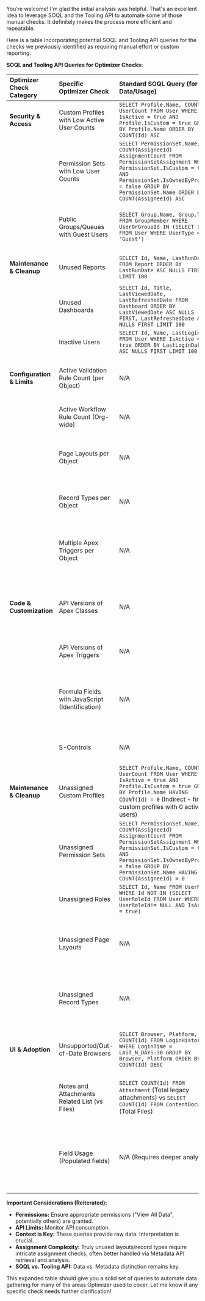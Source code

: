 You're welcome! I'm glad the initial analysis was helpful. That's an excellent idea to leverage SOQL and the Tooling API to automate some of those manual checks. It definitely makes the process more efficient and repeatable.

Here is a table incorporating potential SOQL and Tooling API queries for the checks we previously identified as requiring manual effort or custom reporting.

**SOQL and Tooling API Queries for Optimizer Checks:**

| Optimizer Check Category | Specific Optimizer Check | Standard SOQL Query (for Data/Usage) | Tooling API SOQL Query (for Metadata Config/Counts) |Notes & Interpretation |
| :--------------------------- | :------------------------------------------------------ | :------------------------------------------------------- | :------------------------------------------------------- | :-------------------------------------------------------------------------------------------------------------------------------- |
| **Security & Access** | Custom Profiles with Low Active User Counts | `SELECT Profile.Name, COUNT(Id) UserCount FROM User WHERE IsActive = true AND Profile.IsCustom = true GROUP BY Profile.Name ORDER BY COUNT(Id) ASC` | `SELECT Id, Name FROM Profile WHERE IsCustom = true` (To list custom profiles) | Use SOQL to find low usage. Tooling API lists profiles for cross-referencing or bulk retrieval if needed. |
| | Permission Sets with Low User Counts | `SELECT PermissionSet.Name, COUNT(AssigneeId) AssignmentCount FROM PermissionSetAssignment WHERE PermissionSet.IsCustom = true AND PermissionSet.IsOwnedByProfile = false GROUP BY PermissionSet.Name ORDER BY COUNT(AssigneeId) ASC` | `SELECT Id, Name, IsCustom FROM PermissionSet WHERE IsOwnedByProfile = false` (To list relevant perm sets) | Use SOQL for assignment counts. Tooling API lists sets for deeper inspection. |
| | Public Groups/Queues with Guest Users | `SELECT Group.Name, Group.Type FROM GroupMember WHERE UserOrGroupId IN (SELECT Id FROM User WHERE UserType = 'Guest')` | `SELECT Id, Name, Type FROM Group WHERE Type = 'Queue' OR Type = 'Regular'` (To list groups/queues) | SOQL identifies groups/queues containing the site guest user. Tooling API can list all groups/queues. Requires site guest user ID lookup first. |
| **Maintenance & Cleanup** | Unused Reports | `SELECT Id, Name, LastRunDate FROM Report ORDER BY LastRunDate ASC NULLS FIRST LIMIT 100` | `SELECT Id, DeveloperName FROM Report USING SCOPE 'Everything'` (To list all reports) | SOQL identifies low usage based on run date. Tooling API helps get a full inventory if needed. |
| | Unused Dashboards | `SELECT Id, Title, LastViewedDate, LastRefreshedDate FROM Dashboard ORDER BY LastViewedDate ASC NULLS FIRST, LastRefreshedDate ASC NULLS FIRST LIMIT 100` | `SELECT Id, DeveloperName FROM Dashboard USING SCOPE 'Everything'` (To list all dashboards) | SOQL identifies low usage. Tooling API provides inventory. |
| | Inactive Users | `SELECT Id, Name, LastLoginDate FROM User WHERE IsActive = true ORDER BY LastLoginDate ASC NULLS FIRST LIMIT 100` | N/A (User data is accessed via standard SOQL) | Standard SOQL is the primary tool here. |
| **Configuration & Limits** | Active Validation Rule Count (per Object) | N/A | `SELECT EntityDefinition.QualifiedApiName, COUNT(Id) RuleCount FROM ValidationRule WHERE Active = true GROUP BY EntityDefinition.QualifiedApiName ORDER BY COUNT(Id) DESC` | Tooling API provides counts per object. Review objects with high counts. Optimizer provided counts against limits. |
| | Active Workflow Rule Count (Org-wide) | N/A | `SELECT COUNT() FROM WorkflowRule WHERE Active = true` | Tooling API gives total active count. Workflows are being retired, so focus should be on migration.[1] |
| | Page Layouts per Object | N/A | `SELECT EntityDefinitionId, COUNT(Id) FROM Layout GROUP BY EntityDefinitionId ORDER BY COUNT(Id) DESC` (Counts total layouts per object) | Tooling API can count total layouts per object. Check limits manually in Setup for specific objects. Optimizer provided counts exceeding thresholds.[2] |
| | Record Types per Object | N/A | `SELECT SobjectType, COUNT(Id) RecordTypeCount FROM RecordType GROUP BY SobjectType ORDER BY COUNT(Id) DESC` | Tooling API provides counts per object. Compare against limits. Optimizer provided counts exceeding thresholds.[2] |
| | Multiple Apex Triggers per Object | N/A | `SELECT EntityDefinition.QualifiedApiName, COUNT(Id) TriggerCount FROM ApexTrigger WHERE Status = 'Active' AND NamespacePrefix = null GROUP BY EntityDefinition.QualifiedApiName HAVING COUNT(Id) > 1 ORDER BY COUNT(Id) DESC` | Tooling API identifies objects with more than one active, custom Apex Trigger. This was a direct Optimizer check.[2] |
| **Code & Customization** | API Versions of Apex Classes | N/A | `SELECT Name, ApiVersion FROM ApexClass WHERE NamespacePrefix = null ORDER BY ApiVersion ASC` | Tooling API lists Apex classes and their API versions. Check for classes using very old versions (e.g., below thresholds mentioned in Salesforce release updates [3]). |
| | API Versions of Apex Triggers | N/A | `SELECT Name, ApiVersion FROM ApexTrigger WHERE NamespacePrefix = null ORDER BY ApiVersion ASC` | Tooling API lists Apex triggers and their API versions. Check for old versions. |
| | Formula Fields with JavaScript (Identification) | N/A | `SELECT EntityDefinition.QualifiedApiName, QualifiedApiName, Formula FROM CustomField WHERE DataType = 'Formula' AND Formula != null` (Retrieve all formulas) | Tooling API retrieves formula fields. Requires a second step (programmatic or manual text search) on the retrieved `Formula` text to check for 'SCRIPT' or 'javascript:'. No direct query filter. |
| | S-Controls | N/A | `SELECT Name, Filename FROM Scontrol` | Tooling API lists S-Controls, which are legacy components flagged by Optimizer.[2] |
| **Maintenance & Cleanup** | Unassigned Custom Profiles | `SELECT Profile.Name, COUNT(Id) UserCount FROM User WHERE IsActive = true AND Profile.IsCustom = true GROUP BY Profile.Name HAVING COUNT(Id) = 0` (Indirect - finds custom profiles with 0 active users) | `SELECT Id, Name FROM Profile WHERE IsCustom = true AND Id NOT IN (SELECT ProfileId FROM User WHERE IsActive = true GROUP BY ProfileId)` (Alternative via Tooling if User accessible) | SOQL is generally better for user counts. Can identify profiles with no active users. |
| | Unassigned Permission Sets | `SELECT PermissionSet.Name, COUNT(AssigneeId) AssignmentCount FROM PermissionSetAssignment WHERE PermissionSet.IsCustom = true AND PermissionSet.IsOwnedByProfile = false GROUP BY PermissionSet.Name HAVING COUNT(AssigneeId) = 0` | `SELECT Id, Name FROM PermissionSet WHERE IsCustom = true AND IsOwnedByProfile = false AND Id NOT IN (SELECT PermissionSetId FROM PermissionSetAssignment)` | Both SOQL and Tooling API can identify custom permission sets with zero assignments. |
| | Unassigned Roles | `SELECT Id, Name FROM UserRole WHERE Id NOT IN (SELECT UserRoleId FROM User WHERE UserRoleId!= NULL AND IsActive = true)` | `SELECT Id, Name FROM UserRole WHERE Id NOT IN (SELECT UserRoleId FROM User WHERE IsActive = true AND UserRoleId != null GROUP BY UserRoleId)` | Both can identify roles with no *direct* active user assignments. |
| | Unassigned Page Layouts | N/A | Requires Metadata API or complex Tooling API queries on `ProfileLayout`. No simple query identifies *unused* layouts definitively. | Check `ProfileLayout` assignments via Tooling API/Metadata API, but requires cross-referencing against active profiles. Hard to determine if truly "unassigned" easily. |
| | Unassigned Record Types | N/A | Requires Metadata API or complex Tooling API queries on `ProfileRecordTypeVisibility`. No simple query identifies *unused* record types easily. | Check `ProfileRecordTypeVisibility` assignments. A record type might be active but not assigned to any *active* user's profile. Requires careful checking. |
| **UI & Adoption** | Unsupported/Out-of-Date Browsers | `SELECT Browser, Platform, COUNT(Id) FROM LoginHistory WHERE LoginTime = LAST_N_DAYS:30 GROUP BY Browser, Platform ORDER BY COUNT(Id) DESC` | N/A | SOQL on `LoginHistory` provides browser usage data. Requires external logic/list to identify unsupported versions from the browser string. |
| | Notes and Attachments Related List (vs Files) | `SELECT COUNT(Id) FROM Attachment` (Total legacy attachments) vs `SELECT COUNT(Id) FROM ContentDocument` (Total Files) | N/A | Use SOQL to compare counts. Requires checking Page Layouts manually/via Metadata API to see which related list is actually displayed. |
| | Field Usage (Populated fields) | N/A (Requires deeper analysis) | `SELECT EntityDefinition.QualifiedApiName, QualifiedApiName, LastModifiedDate FROM CustomField ORDER BY LastModifiedDate ASC` (Potential proxy for least recently *modified* fields) | Tooling API can show when a field *definition* was last modified, but not when data *in* the field was last populated. True field usage analysis often needs dedicated tools (like Field Trip - unofficial) or Apex batch jobs. |

**Important Considerations (Reiterated):**

*   **Permissions:** Ensure appropriate permissions ("View All Data", potentially others) are granted.
*   **API Limits:** Monitor API consumption.
*   **Context is Key:** These queries provide raw data. Interpretation is crucial.
*   **Assignment Complexity:** Truly unused layouts/record types require intricate assignment checks, often better handled via Metadata API retrieval and analysis.
*   **SOQL vs. Tooling API:** Data vs. Metadata distinction remains key.

This expanded table should give you a solid set of queries to automate data gathering for many of the areas Optimizer used to cover. Let me know if any specific check needs further clarification!
